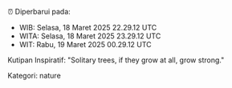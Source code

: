 ⏰ Diperbarui pada:
- WIB: Selasa, 18 Maret 2025 22.29.12 UTC
- WITA: Selasa, 18 Maret 2025 23.29.12 UTC
- WIT: Rabu, 19 Maret 2025 00.29.12 UTC

Kutipan Inspiratif:
"Solitary trees, if they grow at all, grow strong."


Kategori: nature

